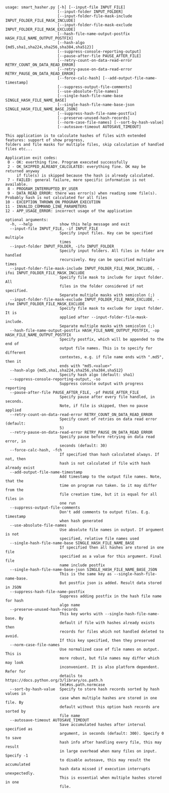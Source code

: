     usage: smart_hasher.py [-h] [--input-file INPUT_FILE]
                           [--input-folder INPUT_FOLDER]
                           [--input-folder-file-mask-include INPUT_FOLDER_FILE_MASK_INCLUDE]
                           [--input-folder-file-mask-exclude INPUT_FOLDER_FILE_MASK_EXCLUDE]
                           [--hash-file-name-output-postfix HASH_FILE_NAME_OUTPUT_POSTFIX]
                           [--hash-algo {md5,sha1,sha224,sha256,sha384,sha512}]
                           [--suppress-console-reporting-output]
                           [--pause-after-file PAUSE_AFTER_FILE]
                           [--retry-count-on-data-read-error RETRY_COUNT_ON_DATA_READ_ERROR]
                           [--retry-pause-on-data-read-error RETRY_PAUSE_ON_DATA_READ_ERROR]
                           [--force-calc-hash] [--add-output-file-name-timestamp]
                           [--suppress-output-file-comments]
                           [--use-absolute-file-names]
                           [--single-hash-file-name-base SINGLE_HASH_FILE_NAME_BASE]
                           [--single-hash-file-name-base-json SINGLE_HASH_FILE_NAME_BASE_JSON]
                           [--suppress-hash-file-name-postfix]
                           [--preserve-unused-hash-records]
                           [--norm-case-file-names] [--sort-by-hash-value]
                           [--autosave-timeout AUTOSAVE_TIMEOUT]

    This application is to calculate hashes of files with extended features: support of show progress,
    folders and file masks for multiple files, skip calculation of handled files etc...

    Application exit codes:
     0 - OK: everthing fine. Program executed successfully
     2 - OK_SKIPPED_ALREADY_CALCULATED: everything fine. OK may be returned anyway
         if file(s) is skipped because the hash is already calculated.
     7 - FAILED: general failure, more specific information is not available.
     8 - PROGRAM_INTERRUPTED_BY_USER
     9 - DATA_READ_ERROR: there was error(s) when reading some file(s). Probably hash is not calculated for all files
    10 - EXCEPTION_THROWN_ON_PROGRAM_EXECUTION
    11 - INVALID_COMMAND_LINE_PARAMETERS
    12 - APP_USAGE_ERROR: incorrect usage of the application

    optional arguments:
      -h, --help            show this help message and exit
      --input-file INPUT_FILE, -if INPUT_FILE
                            Specify input files. Key can be specified multiple
                            times
      --input-folder INPUT_FOLDER, -ifo INPUT_FOLDER
                            Specify input folders. All files in folder are handled
                            recursively. Key can be specified multiple times
      --input-folder-file-mask-include INPUT_FOLDER_FILE_MASK_INCLUDE, -ifoi INPUT_FOLDER_FILE_MASK_INCLUDE
                            Specify file mask to include for input folder. All
                            files in the folder considered if not specified.
                            Separate multiple masks with semicolon (;)
      --input-folder-file-mask-exclude INPUT_FOLDER_FILE_MASK_EXCLUDE, -ifoe INPUT_FOLDER_FILE_MASK_EXCLUDE
                            Specify file mask to exclude for input folder. It is
                            applied after --input-folder-file-mask-include.
                            Separate multiple masks with semicolon (;)
      --hash-file-name-output-postfix HASH_FILE_NAME_OUTPUT_POSTFIX, -op HASH_FILE_NAME_OUTPUT_POSTFIX
                            Specify postfix, which will be appended to the end of
                            output file names. This is to specify for different
                            contextes, e.g. if file name ends with ".md5", then it
                            ends with "md5.<value>"
      --hash-algo {md5,sha1,sha224,sha256,sha384,sha512}
                            Specify hash algo (default: sha1)
      --suppress-console-reporting-output, -so
                            Suppress console output with progress reporting
      --pause-after-file PAUSE_AFTER_FILE, -pf PAUSE_AFTER_FILE
                            Specify pause after every file handled, in seconds.
                            Note, if file is skipped, then no pause applied
      --retry-count-on-data-read-error RETRY_COUNT_ON_DATA_READ_ERROR
                            Specify count of retries on data read error (default:
                            5)
      --retry-pause-on-data-read-error RETRY_PAUSE_ON_DATA_READ_ERROR
                            Specify pause before retrying on data read error, in
                            seconds (default: 30)
      --force-calc-hash, -fch
                            If specified than hash calculated always. If not, then
                            hash is not calculated if file with hash already exist
      --add-output-file-name-timestamp
                            Add timestamp to the output file names. Note, that the
                            time on program run taken. So it may differ from the
                            file creation time, but it is equal for all files in
                            one run
      --suppress-output-file-comments
                            Don't add comments to output files. E.g. timestamp
                            when hash generated
      --use-absolute-file-names
                            Use absolute file names in output. If argument is not
                            specified, relative file names used
      --single-hash-file-name-base SINGLE_HASH_FILE_NAME_BASE
                            If specified then all hashes are stored in one file
                            specified as a value for this argument. Final file
                            name include postfix
      --single-hash-file-name-base-json SINGLE_HASH_FILE_NAME_BASE_JSON
                            This is the same key as --single-hash-file-name-base.
                            But postfix json is added. Result data stored in JSON
      --suppress-hash-file-name-postfix
                            Suppress adding postfix in the hash file name for hash
                            algo name
      --preserve-unused-hash-records
                            This key works with --single-hash-file-name-base. By
                            default if file with hashes already exists then
                            records for files which not handled deleted to avoid.
                            If this key specified, then they preserved
      --norm-case-file-names
                            Use normalized case of file names on output. This is
                            more robust, but file names may differ which may look
                            inconvenient. It is also platform dependent. Refer for
                            details to https://docs.python.org/3/library/os.path.h
                            tml#os.path.normcase
      --sort-by-hash-value  Specify to store hash records sorted by hash values in
                            case when multiple hashes are stored in one file. By
                            default without this option hash records are sorted by
                            file name
      --autosave-timeout AUTOSAVE_TIMEOUT
                            Save accumulated hashes after interval specified as
                            argument, in seconds (default: 300). Specify 0 to save
                            hash info after handling every file, this may result
                            in large overhead when many files on input. Specify -1
                            to disable autosave, this may result the accumulated
                            hash data missed if execution interrupts unexpectedly.
                            This is essential when multiple hashes stored in one
                            file.
